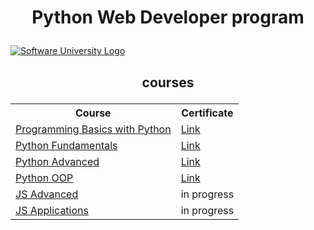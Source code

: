 <!DOCTYPE html>
<html>
<body>

<h1><p align="center"><b>Python Web Developer program</b><p></h1>
  
<a href="https://softuni.bg/trainings/courses" rel="Courses"><img src="https://nakov.com/wp-content/uploads/2012/03/Software-University-logo-horizontal.png?sanitize=true" alt="Software University Logo"></a>

<h2><p align="center"><b>courses<p></h2>

<table align="center">
  <tr>
    <th>Course</th>
    <th>Certificate</th>
  </tr>
  <tr>
    <td><a href="https://softuni.bg/trainings/2666/programming-basics-with-python-january-2020/open" > Programming Basics with Python </a></td>
    <td><a href="https://softuni.bg/certificates/details/76801/11de81a2"> Link</a></td>
  </tr>
  <tr>
    <td><a href="https://softuni.bg/trainings/2833/python-fundamentals-may-2020"> Python Fundamentals  </a></td>
    <td><a href="https://softuni.bg/certificates/details/85587/8c5b530f"> Link</a></td>
  </tr>
  <tr>
    <td><a href="https://softuni.bg/trainings/3013/python-advanced-september-2020"> Python Advanced  </a></td>
    <td><a href="https://softuni.bg/certificates/details/90048/78eb2cc1"> Link</a></td>
  </tr>
  <tr>
    <td><a href="https://softuni.bg/trainings/3014/python-oop-october-2020"> Python OOP  </a></td>
    <td><a href="https://softuni.bg/certificates/details/94900/55068350"> Link</a></td>
  </tr>
  <tr>
    <td><a href="https://softuni.bg/trainings/3217/js-advanced-january-2021"> JS Advanced  </a></td>
    <td>in progress</td>
  </tr>
  <tr>
    <td><a href="https://softuni.bg/trainings/3218/js-applications-february-2021"> JS Applications  </a></td>
    <td>in progress</td>
  </tr>
</table>

</body>
</html>
